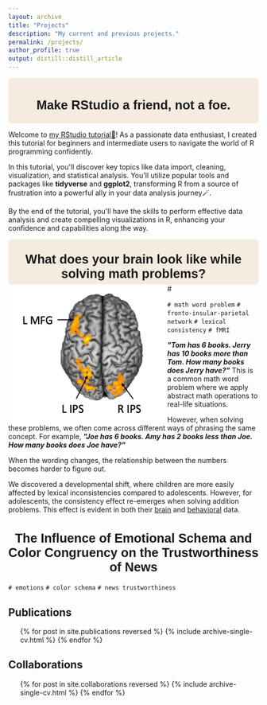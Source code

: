 ```yaml
---
layout: archive
title: "Projects"
description: "My current and previous projects."
permalink: /projects/
author_profile: true
output: distill::distill_article
---
```

<link href="https://fonts.googleapis.com/css2?family=EB+Garamond&display=swap" rel="stylesheet">

<style>
div.beige { 
    background-color: #f5ebe0; 
    border-radius: 7px;       /* 圓角 */
    padding: 8px;            /* 內邊距離 */
    display: flex;            /* 使用 flexbox */
    justify-content: center;  /* 水平置中 */
    align-items: center;      /* 垂直置中 */
    height: 75px;            /* 設定高度以便垂直居中 */
}

h1 {
    font-size: 1.8em; 
    font-weight: bold;      /* 修改為 normal 以減少字體粗度 */
    text-align: center;
    font-family: 'EB Garamond', sans-serif; /* 可以替換成其他字體 */
}
</style>

<div class="beige">
    <h1>Make RStudio a friend, not a foe.</h1>
</div>




Welcome to [my RStudio tutorial🎉](https://cocoyamo.github.io/R_tutorials/)! As a passionate data enthusiast, I created this tutorial for beginners and intermediate users to navigate the world of R programming confidently.

In this tutorial, you'll discover key topics like data import, cleaning, visualization, and statistical analysis. You'll utilize popular tools and packages like **tidyverse** and **ggplot2**, transforming R from a source of frustration into a powerful ally in your data analysis journey🪄.

By the end of the tutorial, you'll have the skills to perform effective data analysis and create compelling visualizations in R, enhancing your confidence and capabilities along the way.


<div class="beige">
    <h1>What does your brain look like while solving math problems?</h1>
</div>
# 

<img align="left" width="320" src='/images/wholebrain_interaction.jpg'>

`# math word problem` `# fronto-insular-parietal network` `# lexical consistency` `# fMRI` 


***"Tom has 6 books. Jerry has 10 books more than Tom. How many books does Jerry have?"*** This is a common math word problem where we apply abstract math operations to real-life situations.

However, when solving these problems, we often come across different ways of phrasing the same concept. For example, ***"Joe has 6 books. Amy has 2 books **less** than Joe. How many books does Joe have?"***

When the wording changes, the relationship between the numbers becomes harder to figure out.

We discovered a developmental shift, where children are more easily affected by lexical inconsistencies compared to adolescents. However, for adolescents, the consistency effect re-emerges when solving addition problems. This effect is evident in both their [brain](https://cocoyamo.github.io/publications/2024-04-15-age-related_differences_in_brain_responses_in_mathematical_problem-solving_among_children_and_adolescents)  and [behavioral](https://cocoyamo.github.io/publications/2022-10-15-development-of-operation-specific-lexical-consistency-effect-in-arithmetic-word-problem-solving) data.


# The Influence of Emotional Schema and Color Congruency on the Trustworthiness of News

`# emotions` `# color schema` `# news trustworthiness`



Publications
-----
  <ul>{% for post in site.publications reversed %}
    {% include archive-single-cv.html %}
  {% endfor %}</ul>

Collaborations
-----
  <ul>{% for post in site.collaborations reversed %}
    {% include archive-single-cv.html %}
  {% endfor %}</ul>
